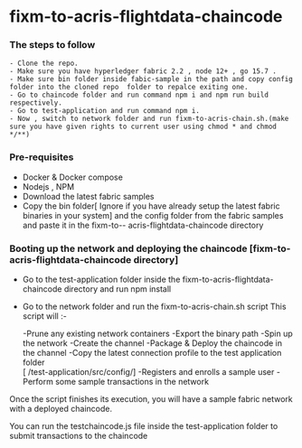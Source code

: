 # fixm-to-acris-flightdata-chaincode

### The steps to follow 
    - Clone the repo.
    - Make sure you have hyperledger fabric 2.2 , node 12+ , go 15.7 .
    - Make sure bin folder inside fabic-sample in the path and copy config folder into the cloned repo  folder to repalce exiting one.
    - Go to chaincode folder and run command npm i and npm run build respectively.
    - Go to test-application and run command npm i.
    - Now , switch to network folder and run fixm-to-acris-chain.sh.(make sure you have given rights to current user using chmod * and chmod */**)
   
   
### Pre-requisites

- Docker & Docker compose
- Nodejs , NPM
- Download the latest fabric samples
- Copy the bin folder[ Ignore if you have already setup the latest fabric binaries in your system] and the config folder from the fabric samples and paste it in the fixm-to-- acris-flightdata-chaincode directory 

### Booting up the network and deploying the chaincode [fixm-to-acris-flightdata-chaincode directory]

- Go to the test-application folder inside the fixm-to-acris-flightdata-chaincode directory and run npm install

- Go to the network folder and run the fixm-to-acris-chain.sh script
This script will :-

    -Prune any existing network containers
    -Export the binary path
    -Spin up the network
    -Create the channel
    -Package & Deploy the chaincode in the channel
-Copy the latest connection profile to the test application folder  
[ /test-application/src/config/]
-Registers and enrolls a sample user 
-Perform some sample transactions in the network

Once the script finishes its execution, you will have a sample fabric network with a deployed chaincode.

You can run the testchaincode.js file inside the test-application folder to submit transactions to the chaincode

   

